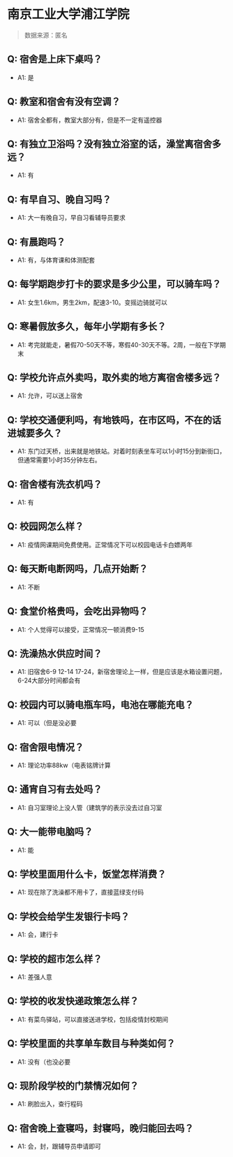 # 南京工业大学浦江学院

> 数据来源：匿名

## Q: 宿舍是上床下桌吗？

- A1: 是

## Q: 教室和宿舍有没有空调？

- A1: 宿舍全都有，教室大部分有，但是不一定有遥控器

## Q: 有独立卫浴吗？没有独立浴室的话，澡堂离宿舍多远？

- A1: 有

## Q: 有早自习、晚自习吗？

- A1: 大一有晚自习，早自习看辅导员要求

## Q: 有晨跑吗？

- A1: 有，与体育课和体测配套

## Q: 每学期跑步打卡的要求是多少公里，可以骑车吗？

- A1: 女生1.6km，男生2km，配速3-10。变摇边骑就可以

## Q: 寒暑假放多久，每年小学期有多长？

- A1: 考完就能走，暑假70-50天不等，寒假40-30天不等。2周，一般在下学期末

## Q: 学校允许点外卖吗，取外卖的地方离宿舍楼多远？

- A1: 允许，可以送上宿舍

## Q: 学校交通便利吗，有地铁吗，在市区吗，不在的话进城要多久？

- A1: 东门过天桥，出来就是地铁站。对着时刻表坐车可以1小时15分到新街口，但通常需要1小时35分钟左右。

## Q: 宿舍楼有洗衣机吗？

- A1: 有

## Q: 校园网怎么样？

- A1: 疫情网课期间免费使用。正常情况下可以校园电话卡白嫖两年

## Q: 每天断电断网吗，几点开始断？

- A1: 不断

## Q: 食堂价格贵吗，会吃出异物吗？

- A1: 个人觉得可以接受，正常情况一顿消费9-15

## Q: 洗澡热水供应时间？

- A1: 旧宿舍6-9 12-14 17-24，新宿舍理论上一样，但是应该是水箱设置问题，6-24大部分时间都会有

## Q: 校园内可以骑电瓶车吗，电池在哪能充电？

- A1: 可以（但是没必要

## Q: 宿舍限电情况？

- A1: 理论功率88kw（电表铭牌计算

## Q: 通宵自习有去处吗？

- A1: 自习室理论上没人管（建筑学的表示没去过自习室

## Q: 大一能带电脑吗？

- A1: 能

## Q: 学校里面用什么卡，饭堂怎样消费？

- A1: 现在除了洗澡都不用卡了，直接蓝绿支付码

## Q: 学校会给学生发银行卡吗？

- A1: 会，建行卡

## Q: 学校的超市怎么样？

- A1: 差强人意

## Q: 学校的收发快递政策怎么样？

- A1: 有菜鸟驿站，可以直接送进学校，包括疫情封校期间

## Q: 学校里面的共享单车数目与种类如何？

- A1: 没有（也没必要

## Q: 现阶段学校的门禁情况如何？

- A1: 刷脸出入，查行程码

## Q: 宿舍晚上查寝吗，封寝吗，晚归能回去吗？

- A1: 会，封，跟辅导员申请即可

